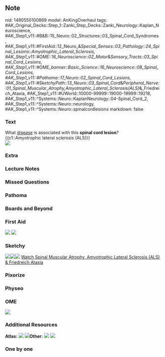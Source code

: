 ## Note
nid: 1480550100869
model: AnKingOverhaul
tags: #AK_Original_Decks::Step_1::Zanki_Step_Decks::Zanki_Neurology::Kaplan_Neuroscience, #AK_Step1_v11::#B&B::15_Neuro::02_Structures::03_Spinal_Cord_Syndromes, #AK_Step1_v11::#FirstAid::12_Neuro_&_Special_Senses::03_Pathology::24_Spinal_Lesions::Amyotrophic_Lateral_Sclerosis, #AK_Step1_v11::#OME::16_Neuroscience::02_Motor_&_Sensory_Tracts::03_Spinal_Cord_Lesions, #AK_Step1_v11::#OME_banner::Basic_Science::16_Neuroscience::08_Spinal_Cord_Lesions, #AK_Step1_v11::#Pathoma::17_Neuro::02_Spinal_Cord_Lesions, #AK_Step1_v11::#SketchyPath::13_Neuro::03_Spinal_Cord_&_Peripheral_Nerve::01_Spinal_Muscular_Atrophy,_Amyotrophic_Lateral_Sclerosis_(ALS)_&_Friedreich_Ataxia, #AK_Step1_v11::#UWorld::10000-99999::19000-19999::19218, #AK_Step1_v11::^Systems::Neuro::KaplanNeurology::04-Spinal_Cord_2, #AK_Step1_v11::^Systems::Neuro::neurology, #AK_Step1_v11::^Systems::Neuro::spinalcordlesions
markdown: false

### Text
<div>
  <div>
    What <u>disease</u> is associated with this <b>spinal cord
    lesion</b>?
  </div>
  <div>
    {{c1::Amyotrophic lateral sclerosis (ALS)}}
  </div>
  <div><img src="paste-8229157339295.jpg"></div>
</div>

### Extra


### Lecture Notes


### Missed Questions


### Pathoma


### Boards and Beyond


### First Aid
<img src="tmpplUDyq.png"> <img src="tmpmt1mr1.png">

### Sketchy
<img src=
"Screen%20Shot%202020-03-09%20at%2012.12.09%20PM.JPG"><img src=
"Screen%20Shot%202020-03-09%20at%2012.12.18%20PM.JPG"><img src=
"Zoverall%20picture%20(91)_1566160514431.JPG"> <a href=
"https://dashboard.sketchy.com/study/medical/courses/medical-pathophysiology/units/medical-pathophysiology-neuro/videos/medical-pathophysiology-neuro-spinal-cord-and-peripheral-nerve-spinal-muscular-atrophy-amyotrophic-lateral-sclerosis-als-and-friedreich-ataxia?utm_source=anki&utm_medium=partnership&utm_campaign=february_update&utm_content=medical">
Watch Spinal Muscular Atrophy, Amyotrophic Lateral Sclerosis (ALS)
& Friedreich Ataxia</a>

### Pixorize


### Physeo


### OME
<div class="ome-widget">
  <a href=
  "https://onlinemeded.org/spa/neuroscience/spinal-cord-lesions/acquire?ref=anki">
  <img src="_OME_AnkiFlashcards_Lesson_4.png"></a>
</div>

### Additional Resources
<b>Atlas:</b> <img src="tmpDUu4CS.png"> <img src=
"tmpfIXal1.png"><b>Other:</b> <img src="tmpqv4KhQ.png"> <img src=
"tmpR7fSIt.png">

### One by one

